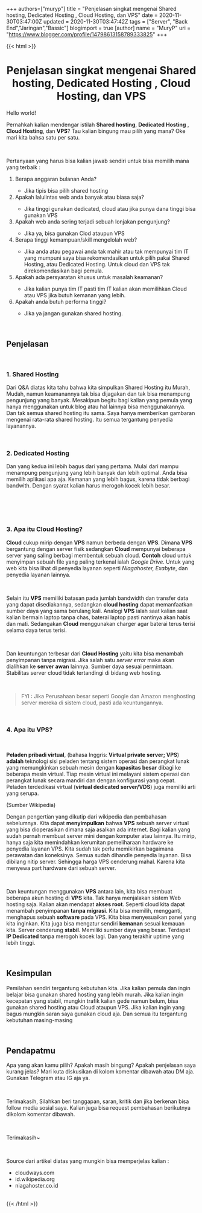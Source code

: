+++
 authors=["muryp"] 
title = "Penjelasan singkat mengenai Shared hosting, Dedicated Hosting , Cloud Hosting, dan VPS"
date = 2020-11-30T03:47:00Z
updated = 2020-11-30T03:47:42Z
tags = ["Server", "Back End","Jaringan","Bassic"]
blogimport = true 
[author]
	name = "MuryP"
	uri = "https://www.blogger.com/profile/14798613158789333825"
+++

 {{< html >}} 
<h1 style="text-align: center;">Penjelasan singkat mengenai Shared hosting, Dedicated Hosting , Cloud Hosting, dan VPS</h1><p>Hello world!</p><p>Pernahkah kalian mendengar istilah <b>Shared hosting</b>, <b>Dedicated Hosting</b> , <b>Cloud Hosting</b>, dan <b>VPS</b>? Tau kalian bingung mau pilih yang mana? Oke mari kita bahsa satu per satu.</p><p><br /></p><p>Pertanyaan yang harus bisa kalian jawab sendiri untuk bisa memilih mana yang terbaik :</p><p></p><ol style="text-align: left;"><li>Berapa anggaran bulanan Anda?</li><ul><li>Jika tipis bisa pilih shared hosting</li></ul><li>Apakah lalulintas web anda banyak atau biasa saja?</li><ul><li>Jika tinggi gunakan dedicated, cloud atau jika punya dana tinggi bisa gunakan VPS</li></ul><li>Apakah web anda sering terjadi sebuah lonjakan pengunjung?</li><ul><li>Jika ya, bisa gunakan Clod ataupun VPS</li></ul><li>Berapa tinggi kemampuan/skill mengelolah web?</li><ul><li>Jika anda atau pegawai anda tak mahir atau tak mempunyai tim IT yang mumpuni saya bisa rekomendasikan untuk pilih pakai Shared Hosting, atau Dedicated Hosting. Untuk cloud dan VPS tak direkomendasikan bagi pemula.</li></ul><li>Apakah ada persyaratan khusus untuk masalah keamanan?</li><ul><li>Jika kalian punya tim IT pasti tim IT kalian akan memilihkan Cloud atau VPS jika butuh kemanan yang lebih.</li></ul><li>Apakah anda butuh performa tinggi?</li><ul><li>Jika ya jangan gunakan shared hosting.</li></ul></ol><p></p><p><br /></p><h2 style="text-align: left;">Penjelasan</h2><p><br /></p><h3 style="text-align: left;">1. Shared Hosting</h3><p>Dari Q&amp;A diatas kita tahu bahwa kita simpulkan Shared Hosting itu Murah, Mudah, namun keamanannya tak bisa dijagakan dan tak bisa menampung pengunjung yang banyak. Mesakipun begitu bagi kalian yang pemula yang hanya menggunakan untuk blog atau hal lainnya bisa menggunakannya. Dan tak semua shared hosting itu sama. Saya hanya memberikan gambaran mengenai rata-rata shared hosting. Itu semua tergantung penyedia layanannya.</p><p><br /></p><h3 style="text-align: left;">2. Dedicated Hosting</h3><p>Dan yang kedua ini lebih bagus dari yang pertama. Mulai dari mampu menampung pengunjung yang lebih banyak dan lebih optimal. Anda bisa memilih aplikasi apa aja. Kemanan yang lebih bagus, karena tidak berbagi bandwith. Dengan syarat kalian harus merogoh kocek lebih besar.</p><p><br /></p><h3 style="text-align: left;"><br /></h3><h3 style="text-align: left;">3. Apa itu Cloud Hosting?</h3><p><b>Cloud</b> cukup mirip dengan <b>VPS</b> namun berbeda dengan <b>VPS</b>. Dimana <b>VPS</b> bergantung dengan server fisik sedangkan <b>Cloud</b> mempunyai beberapa server yang saling berbagi membentuk sebuah cloud. <b>Contoh</b> cloud untuk menyimpan sebuah file yang paling terkenal ialah <i>Google Drive</i>. Untuk yang web kita bisa lihat di penyedia layanan seperti <i>Niagahoster, Exabyte</i>, dan penyedia layanan lainnya.</p><p><br /></p><p>Selain itu <b>VPS</b> memiliki batasan pada jumlah bandwidth dan transfer data yang dapat disediakannya, sedangkan <b>cloud hosting</b> dapat memanfaatkan sumber daya yang sama berulang kali. Analogi <b>VPS</b> ialah saat kalian saat kalian bermain laptop tanpa chas, baterai laptop pasti nantinya akan habis dan mati. Sedangakan <b>Cloud</b> menggunakan charger agar baterai terus terisi selama daya terus terisi.&nbsp;</p><p><br /></p><p>Dan keuntungan terbesar dari <b>Cloud Hosting</b> yaitu kita bisa menambah penyimpanan tanpa migrasi. Jika salah satu <i>server error</i> maka akan dialihkan ke <b>server awan</b> lainnya. Sumber daya sesuai permintaan. Stabilitas server cloud tidak tertandingi di bidang web hosting.</p><p><br /></p><p></p><blockquote>FYI : Jika Perusahaan besar seperti Google dan Amazon menghosting server mereka di sistem cloud, pasti ada keuntungannya.</blockquote><p></p><p><br /></p><h3 style="text-align: left;">4. Apa itu VPS?&nbsp;</h3><p><br /></p><p><b>Peladen pribadi virtual</b>, (bahasa Inggris:<b> Virtual private server; VPS</b>) <b>adalah</b> teknologi sisi peladen tentang sistem operasi dan perangkat lunak yang memungkinkan sebuah mesin dengan <b>kapasitas besar</b> dibagi ke beberapa mesin virtual. Tiap mesin virtual ini melayani sistem operasi dan perangkat lunak secara mandiri dan dengan konfigurasi yang cepat. Peladen terdedikasi virtual (<b>virtual dedicated server/VDS</b>) juga memiliki arti yang serupa.</p><p>(Sumber Wikipedia)</p><p>Dengan pengertian yang dikutip dari wikipedia dan pembahasan sebelumnya. Kita dapat <b>menyimpulkan</b> bahwa <b>VPS</b> sebuah server virtual yang bisa dioperasikan dimana saja asalkan ada internet. Bagi kalian yang sudah pernah membuat server mini dengan komputer atau lainnya. Itu mirip, hanya saja kita memindahkan kerumitan pemeliharaan hardware ke penyedia layanan VPS. Kita sudah tak perlu memikirkan bagaimana perawatan dan koneksinya. Semua sudah dihandle penyedia layanan. Bisa dibilang nitip server. Sehingga harga VPS cenderung mahal. Karena kita menyewa part hardware dari sebuah server.&nbsp;</p><p><br /></p><p>Dan keuntungan menggunakan <b>VPS</b> antara lain, kita bisa membuat beberapa akun hosting di <b>VPS</b> kita. Tak hanya menjalakan sistem Web hosting saja. Kalian akan mendapat <b>akses root</b>. Seperti cloud kita dapat menambah penyimpanan <b>tanpa migrasi</b>. Kita bisa memilih, mengganti, menghapus sebuah <b>software</b> pada VPS. Kita bisa menyesuaikan panel yang kita inginkan. Kita juga bisa mengatur sendiri <b>kemanan</b> sesuai kemauan kita. Server cenderung <b>stabil</b>. Memiliki sumber daya yang besar. Terdapat <b>IP Dedicated</b> tanpa merogoh kocek lagi. Dan yang terakhir uptime yang lebih tinggi.</p><p><br /></p><h2 style="text-align: left;">Kesimpulan</h2><p>Pemilahan sendiri tergantung kebutuhan kita. Jika kalian pemula dan ingin belajar bisa gunakan shared hosting yang lebih murah. Jika kalian ingin kecepatan yang stabil, mungkin trafik kalian gede namun belum, bisa gunakan shared hosting atau Cloud ataupun VPS. Jika kalian ingin yang bagus mungkin saran saya gunakan cloud aja. Dan semua itu tergantung kebutuhan masing-masing</p><p><br /></p><h2 style="text-align: left;">Pendapatmu</h2><p>Apa yang akan kamu pilih? Apakah masih bingung? Apakah penjelasan saya kurang jelas? Mari kuta diskusikan di kolom komentar dibawah atau DM aja. Gunakan Telegram atau IG aja ya.&nbsp;</p><p><br /></p><p>Terimakasih, Silahkan beri tanggapan, saran, kritik dan jika berkenan bisa follow media sosial saya. Kalian juga bisa request pembahasan berikutnya dikolom komentar dibawah.</p><p><br /></p><p>Terimakasih~</p><p><br /></p><p>Source dari artikel diatas yang mungkin bisa memperjelas kalian :</p><p></p><ul style="text-align: left;"><li>cloudways.com</li><li>id.wikipedia.org</li><li>niagahoster.co.id</li></ul><p></p><div><br /></div>
{{< /html >}}

